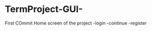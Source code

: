 TermProject-GUI-
================
First COmmit
Home screen of the project
-login
-continue
-register
